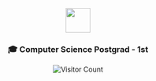 <div align="center">
  <img src="https://media2.giphy.com/media/U7bH9z0QRiV8X52Elx/giphy.gif" height="50">
  
 ### 🎓 Computer Science Postgrad - 1st
  
![Visitor Count](https://profile-counter.glitch.me/{maxpxtts}/count.svg)
  
</div>

<!--TODO use : https://media0.giphy.com/media/aug1o4CyAHVcIQTzYb/giphy.gif around a gif of ur head?-->
